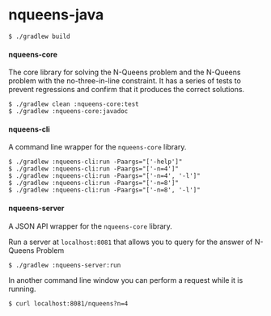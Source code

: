 # nqueens-java



```
$ ./gradlew build
```

#### nqueens-core

The core library for solving the N-Queens problem and the N-Queens problem with the no-three-in-line constraint. It has a series of tests to prevent regressions and confirm that it produces the correct solutions.

```
$ ./gradlew clean :nqueens-core:test
$ ./gradlew :nqueens-core:javadoc
```

#### nqueens-cli

A command line wrapper for the `nqueens-core` library.

```
$ ./gradlew :nqueens-cli:run -Paargs="['-help']"
$ ./gradlew :nqueens-cli:run -Paargs="['-n=4']"
$ ./gradlew :nqueens-cli:run -Paargs="['-n=4', '-l']"
$ ./gradlew :nqueens-cli:run -Paargs="['-n=8']"
$ ./gradlew :nqueens-cli:run -Paargs="['-n=8', '-l']"
```

#### nqueens-server

A JSON API wrapper for the `nqueens-core` library.

Run a server at `localhost:8081` that allows you to query for the answer of N-Queens Problem

```
$ ./gradlew :nqueens-server:run
```

In another command line window you can perform a request while it is running.

```
$ curl localhost:8081/nqueens?n=4
```
